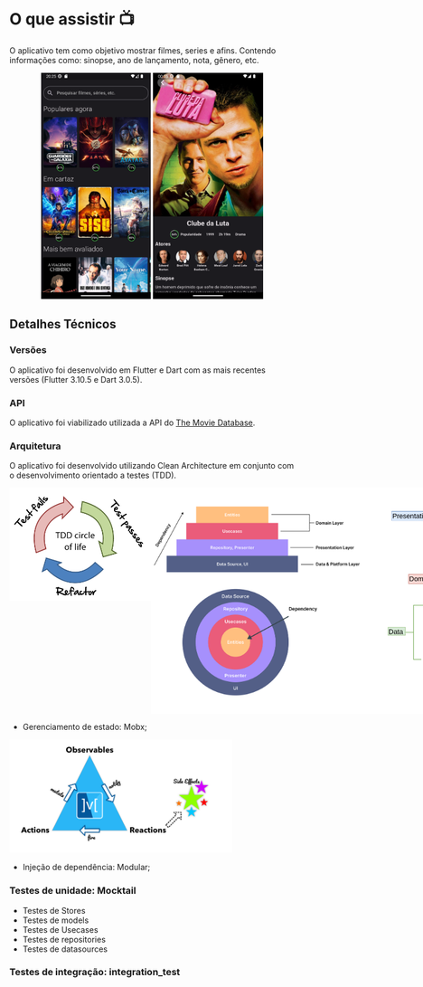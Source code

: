 # O que assistir 📺

O aplicativo tem como objetivo mostrar filmes, series e afins. Contendo informações como: sinopse, ano de lançamento, nota, gênero, etc. 

<div align="center">
<img src="/assets/images/home.png" alt="Home" style="height: 400px; "/>
<img src="/assets/images/details.png" alt="Details" style="height: 400px; "/>
</div>

## Detalhes Técnicos

### Versões
O aplicativo foi desenvolvido em Flutter e Dart com as mais recentes versões (Flutter 3.10.5 e Dart 3.0.5). 
### API
O aplicativo foi viabilizado utilizada a API do [The Movie Database](https://www.themoviedb.org/).

### Arquitetura

O aplicativo foi desenvolvido utilizando Clean Architecture em conjunto com o desenvolvimento orientado a testes (TDD).

<div align="center" style="display: flex; ">
<img src="/assets/images/tdd.png" alt="TDD" style="width: 250px; height: 200px;"/>
<img src="/assets/images/clean-arch.png" alt="Clean Architecture" style="width: 400px; height:400px;"/>
<img src="/assets/images/clean-arch-call-flow.png" alt="Clean Architecture" style="width: 400px; height:400px"/>

</div>

- Gerenciamento de estado: Mobx;

<img src="/assets/images/mobx.png" alt="Mobx" style="height: 200px; "/>

- Injeção de dependência: Modular;

### Testes de unidade: Mocktail

- Testes de Stores
- Testes de models
- Testes de Usecases
- Testes de repositories
- Testes de datasources

### Testes de integração: integration_test

